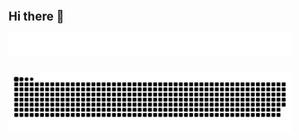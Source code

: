 ## Hi there 👋
<!--
**harshitjiandani/harshitjiandani** is a ✨ _special_ ✨ repository because its `README.md` (this file) appears on your GitHub profile.

Here are some ideas to get you started:

- 🔭 I’m currently working on ...
- 🌱 I’m currently learning ...
- 👯 I’m looking to collaborate on ...
- 🤔 I’m looking for help with ...
- 💬 Ask me about ...
- 📫 How to reach me: ...
- 😄 Pronouns: ...
- ⚡ Fun fact: ...
-->

<div style="width: 100%;">
  <img src="https://raw.githubusercontent.com/harshitjiandani/harshitjiandani/main/svgviewer-output.svg" style="width: 100%; max-height: 50px;" alt="Click to see the source">
</div>



###

<img src="https://raw.githubusercontent.com/harshitjiandani/harshitjiandani/output/snake.svg" alt="Snake animation" />

###
